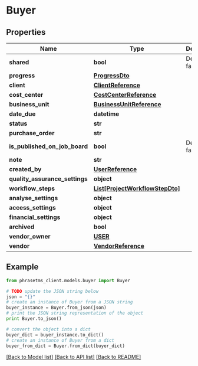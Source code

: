 # Buyer

## Properties

| Name                           | Type                                                          | Description    | Notes      |
| ------------------------------ | ------------------------------------------------------------- | -------------- | ---------- |
| **shared**                     | **bool**                                                      | Default: false | [optional] |
| **progress**                   | [**ProgressDto**](ProgressDto.md)                             |                | [optional] |
| **client**                     | [**ClientReference**](ClientReference.md)                     |                | [optional] |
| **cost_center**                | [**CostCenterReference**](CostCenterReference.md)             |                | [optional] |
| **business_unit**              | [**BusinessUnitReference**](BusinessUnitReference.md)         |                | [optional] |
| **date_due**                   | **datetime**                                                  |                | [optional] |
| **status**                     | **str**                                                       |                | [optional] |
| **purchase_order**             | **str**                                                       |                | [optional] |
| **is_published_on_job_board**  | **bool**                                                      | Default: false | [optional] |
| **note**                       | **str**                                                       |                | [optional] |
| **created_by**                 | [**UserReference**](UserReference.md)                         |                | [optional] |
| **quality_assurance_settings** | **object**                                                    |                | [optional] |
| **workflow_steps**             | [**List[ProjectWorkflowStepDto]**](ProjectWorkflowStepDto.md) |                | [optional] |
| **analyse_settings**           | **object**                                                    |                | [optional] |
| **access_settings**            | **object**                                                    |                | [optional] |
| **financial_settings**         | **object**                                                    |                | [optional] |
| **archived**                   | **bool**                                                      |                | [optional] |
| **vendor_owner**               | [**USER**](USER.md)                                           |                | [optional] |
| **vendor**                     | [**VendorReference**](VendorReference.md)                     |                | [optional] |

## Example

```python
from phrasetms_client.models.buyer import Buyer

# TODO update the JSON string below
json = "{}"
# create an instance of Buyer from a JSON string
buyer_instance = Buyer.from_json(json)
# print the JSON string representation of the object
print Buyer.to_json()

# convert the object into a dict
buyer_dict = buyer_instance.to_dict()
# create an instance of Buyer from a dict
buyer_from_dict = Buyer.from_dict(buyer_dict)
```

[[Back to Model list]](../README.md#documentation-for-models) [[Back to API list]](../README.md#documentation-for-api-endpoints) [[Back to README]](../README.md)
